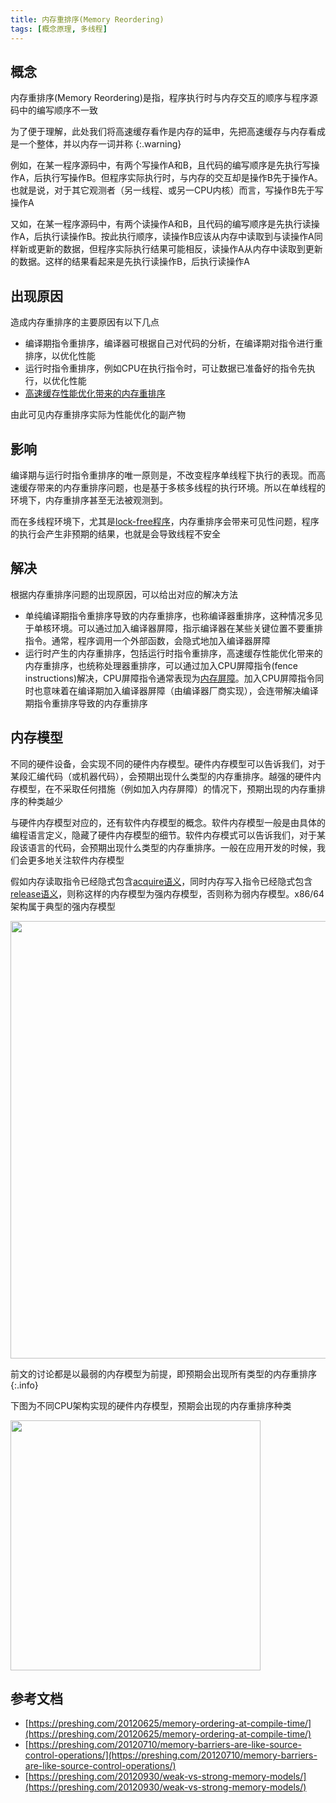```yaml
---
title: 内存重排序(Memory Reordering)
tags: [概念原理, 多线程]
---
```


## 概念

内存重排序(Memory Reordering)是指，程序执行时与内存交互的顺序与程序源码中的编写顺序不一致

为了便于理解，此处我们将高速缓存看作是内存的延申，先把高速缓存与内存看成是一个整体，并以内存一词并称
{:.warning}

例如，在某一程序源码中，有两个写操作A和B，且代码的编写顺序是先执行写操作A，后执行写操作B。但程序实际执行时，与内存的交互却是操作B先于操作A。也就是说，对于其它观测者（另一线程、或另一CPU内核）而言，写操作B先于写操作A

又如，在某一程序源码中，有两个读操作A和B，且代码的编写顺序是先执行读操作A，后执行读操作B。按此执行顺序，读操作B应该从内存中读取到与读操作A同样新或更新的数据，但程序实际执行结果可能相反，读操作A从内存中读取到更新的数据。这样的结果看起来是先执行读操作B，后执行读操作A

## 出现原因

造成内存重排序的主要原因有以下几点
* 编译期指令重排序，编译器可根据自己对代码的分析，在编译期对指令进行重排序，以优化性能
* 运行时指令重排序，例如CPU在执行指令时，可让数据已准备好的指令先执行，以优化性能
* [高速缓存性能优化带来的内存重排序](https://blog.oliverclio.com/2023/01/03/CPU%E9%AB%98%E9%80%9F%E7%BC%93%E5%AD%98%E6%A8%A1%E5%9E%8B.html#%E5%86%85%E5%AD%98%E9%87%8D%E6%8E%92%E5%BA%8Fmemory-reordering)

由此可见内存重排序实际为性能优化的副产物

## 影响

编译期与运行时指令重排序的唯一原则是，不改变程序单线程下执行的表现。而高速缓存带来的内存重排序问题，也是基于多核多线程的执行环境。所以在单线程的环境下，内存重排序甚至无法被观测到。

而在多线程环境下，尤其是[lock-free程序](https://blog.oliverclio.com/2023/03/14/Lock-Free%E7%BC%96%E7%A8%8B.html)，内存重排序会带来可见性问题，程序的执行会产生非预期的结果，也就是会导致线程不安全

## 解决

根据内存重排序问题的出现原因，可以给出对应的解决方法

* 单纯编译期指令重排序导致的内存重排序，也称编译器重排序，这种情况多见于单核环境。可以通过加入编译器屏障，指示编译器在某些关键位置不要重排指令。通常，程序调用一个外部函数，会隐式地加入编译器屏障
* 运行时产生的内存重排序，包括运行时指令重排序，高速缓存性能优化带来的内存重排序，也统称处理器重排序，可以通过加入CPU屏障指令(fence instructions)解决，CPU屏障指令通常表现为[内存屏障](https://blog.oliverclio.com/2023/01/28/%E5%86%85%E5%AD%98%E5%B1%8F%E9%9A%9C(Memory-Barriers).html)。加入CPU屏障指令同时也意味着在编译期加入编译器屏障（由编译器厂商实现），会连带解决编译期指令重排序导致的内存重排序

## 内存模型

不同的硬件设备，会实现不同的硬件内存模型。硬件内存模型可以告诉我们，对于某段汇编代码（或机器代码），会预期出现什么类型的内存重排序。越强的硬件内存模型，在不采取任何措施（例如加入内存屏障）的情况下，预期出现的内存重排序的种类越少

与硬件内存模型对应的，还有软件内存模型的概念。软件内存模型一般是由具体的编程语言定义，隐藏了硬件内存模型的细节。软件内存模式可以告诉我们，对于某段该语言的代码，会预期出现什么类型的内存重排序。一般在应用开发的时候，我们会更多地关注软件内存模型

假如内存读取指令已经隐式包含[acquire语义](https://blog.oliverclio.com/2023/02/24/Acquire-and-Release%E8%AF%AD%E4%B9%89.html#%E8%AF%AD%E4%B9%89%E5%AE%9A%E4%B9%89)，同时内存写入指令已经隐式包含[release语义](https://blog.oliverclio.com/2023/02/24/Acquire-and-Release%E8%AF%AD%E4%B9%89.html#%E8%AF%AD%E4%B9%89%E5%AE%9A%E4%B9%89)，则称这样的内存模型为强内存模型，否则称为弱内存模型。x86/64架构属于典型的强内存模型

<img src="https://oliver-blog.oss-cn-shenzhen.aliyuncs.com/20230411061226.png" width="700px" />

前文的讨论都是以最弱的内存模型为前提，即预期会出现所有类型的内存重排序
{:.info}

下图为不同CPU架构实现的硬件内存模型，预期会出现的内存重排序种类

<img src="https://oliver-blog.oss-cn-shenzhen.aliyuncs.com/20230407113742.png" width="400px" />

## 参考文档

* [https://preshing.com/20120625/memory-ordering-at-compile-time/](https://preshing.com/20120625/memory-ordering-at-compile-time/)
* [https://preshing.com/20120710/memory-barriers-are-like-source-control-operations/](https://preshing.com/20120710/memory-barriers-are-like-source-control-operations/)
* [https://preshing.com/20120930/weak-vs-strong-memory-models/](https://preshing.com/20120930/weak-vs-strong-memory-models/)